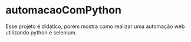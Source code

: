 # automacaoComPython
Esse projeto é didático, porém mostra como realizar uma automação web utilizando python e selenium.
